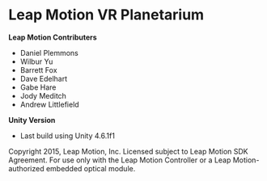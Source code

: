 # Leap Motion VR Planetarium

**Leap Motion Contributers**
- Daniel Plemmons
- Wilbur Yu
- Barrett Fox
- Dave Edelhart
- Gabe Hare
- Jody Meditch
- Andrew Littlefield

**Unity Version**
- Last build using Unity 4.6.1f1

Copyright 2015, Leap Motion, Inc.  Licensed subject to Leap Motion SDK Agreement.  For use only with the Leap Motion Controller or a Leap Motion-authorized embedded optical module.